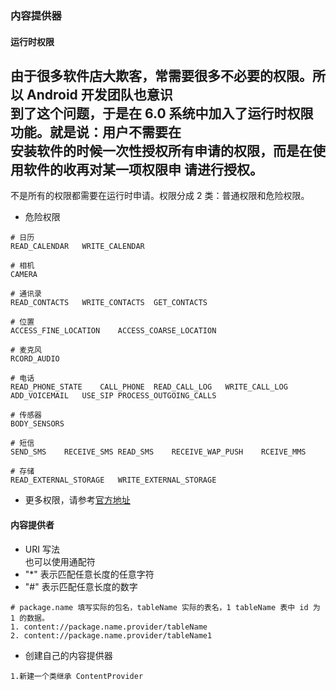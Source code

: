 ### 内容提供器

#### 运行时权限
由于很多软件店大欺客，常需要很多不必要的权限。所以 Android 开发团队也意识   
到了这个问题，于是在 6.0 系统中加入了运行时权限功能。就是说：用户不需要在   
安装软件的时候一次性授权所有申请的权限，而是在使用软件的收再对某一项权限申
请进行授权。
---
不是所有的权限都需要在运行时申请。权限分成 2 类：普通权限和危险权限。
* 危险权限
```
# 日历
READ_CALENDAR   WRITE_CALENDAR

# 相机
CAMERA

# 通讯录
READ_CONTACTS   WRITE_CONTACTS  GET_CONTACTS

# 位置
ACCESS_FINE_LOCATION    ACCESS_COARSE_LOCATION

# 麦克风
RCORD_AUDIO

# 电话
READ_PHONE_STATE    CALL_PHONE  READ_CALL_LOG   WRITE_CALL_LOG  ADD_VOICEMAIL   USE_SIP PROCESS_OUTGOING_CALLS

# 传感器
BODY_SENSORS

# 短信
SEND_SMS    RECEIVE_SMS READ_SMS    RECEIVE_WAP_PUSH    RCEIVE_MMS

# 存储
READ_EXTERNAL_STORAGE   WRITE_EXTERNAL_STORAGE
```
* 更多权限，请参考[官方地址](http://developer.android.com/reference/android/Manifest.permission.html)

#### 内容提供者

* URI 写法   
也可以使用通配符
* "*" 表示匹配任意长度的任意字符
* "#" 表示匹配任意长度的数字
```
# package.name 填写实际的包名，tableName 实际的表名，1 tableName 表中 id 为 1 的数据。
1. content://package.name.provider/tableName
2. content://package.name.provider/tableName1
```

* 创建自己的内容提供器
```
1.新建一个类继承 ContentProvider
```